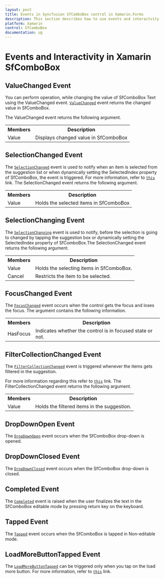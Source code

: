 ```yaml
---
layout: post
title: Events in Syncfusion SfComboBox control in Xamarin.Forms
description: This section describes how to use events and interactvity in SfComboBox control (Xamarin.Forms)
platform: Xamarin
control: SfComboBox
documentation: ug
---
```


# Events and Interactivity in Xamarin SfComboBox

## ValueChanged Event

You can perform operation, while changing the value of SfComboBox Text using the ValueChanged event. [`ValueChanged`](https://help.syncfusion.com/cr/xamarin/Syncfusion.XForms.ComboBox.SfComboBox.ValueChangedEventHandler.html) event returns the changed value in SfComboBox.

The ValueChanged event returns the following argument.

<table>
<tr>
<th>Members</th>
<th>Description</th>
</tr>
<tr>
<td>Value</td>
<td>Displays changed value in SfComboBox</td>
</tr>
</table>

## SelectionChanged Event

The [`SelectionChanged`](https://help.syncfusion.com/cr/xamarin/Syncfusion.XForms.ComboBox.SfComboBox.SelectionChangedEventHandler.html) event is used to notify when an item is selected from the suggestion list or when dynamically setting the SelectedIndex property of SfComboBox, the event is triggered. For more information, refer to [`this`](https://help.syncfusion.com/xamarin/combobox/retrieving-selected-values) link. The SelectionChanged event returns the following argument.

<table>
<tr>
<th>Members</th>
<th>Description</th>
</tr>
<tr>
<td>Value</td>
<td>Holds the selected items in SfComboBox</td>
</tr>
</table>

## SelectionChanging Event

The [`SelectionChanging`](https://help.syncfusion.com/cr/xamarin/Syncfusion.XForms.ComboBox.SfComboBox.SelectionChangingEventHandler.html) event is used to notify, before the selection is going to changed by tapping the suggestion box or dynamically setting the SelectedIndex property of SfComboBox.The SelectionChanged event returns the following argument.

<table>
<tr>
<th>Members</th>
<th>Description</th>
</tr>
<tr>
<td>Value</td>
<td>Holds the selecting items in SfComboBox.</td>
</tr>
<tr>
<td>Cancel</td>
<td>Restricts the item to be selected.</td>
</tr>
</table>

## FocusChanged Event

The [`FocusChanged`](https://help.syncfusion.com/cr/xamarin/Syncfusion.XForms.ComboBox.SfComboBox.FocusEventHandler.html) event occurs when the control gets the focus and loses the focus. The argument contains the following information.

<table>
<tr>
<th>Members</th>
<th>Description</th>
</tr>
<tr>
<td>HasFocus</td>
<td>Indicates whether the control is in focused state or not.</td>
</tr>
</table>

## FilterCollectionChanged Event

The [`FilterCollectionChanged`](https://help.syncfusion.com/cr/xamarin/Syncfusion.XForms.ComboBox.SfComboBox.FilterCollectionChangedEventHandler.html) event is triggered whenever the items gets filtered in the suggestion.

For more information regarding this refer to [`this`](https://help.syncfusion.com/xamarin/combobox/dealing-with-suggestion-box) link. The FilterCollectionChanged event returns the following argument.

<table>
<tr>
<th>Members</th>
<th>Description</th>
</tr>
<tr>
<td>Value</td>
<td>Holds the filtered items in the suggestion.</td>
</tr>
</table>

## DropDownOpen Event

The [`DropDownOpen`](https://help.syncfusion.com/cr/xamarin/Syncfusion.XForms.ComboBox.SfComboBox.DropDownOpenEventHandler.html) event occurs when the SfComboBox drop-down is opened.

## DropDownClosed Event

The [`DropDownClosed`](https://help.syncfusion.com/cr/xamarin/Syncfusion.XForms.ComboBox.SfComboBox.DropDownClosedEventHandler.html) event occurs when the SfComboBox drop-down is closed.

## Completed Event

The [`Completed`](https://help.syncfusion.com/cr/xamarin/Syncfusion.XForms.ComboBox.SfComboBox.CompletedEventHandler.html) event is raised when the user finalizes the text in the SfComboBox editable mode by pressing return key on the keyboard.

## Tapped Event

The [`Tapped`](https://help.syncfusion.com/cr/xamarin/Syncfusion.XForms.ComboBox.SfComboBox.html#Syncfusion_XForms_ComboBox_SfComboBox_Tapped) event occurs when the SfComboBox is tapped in Non-editable mode.

## LoadMoreButtonTapped Event

The [`LoadMoreButtonTapped`](https://help.syncfusion.com/cr/xamarin/Syncfusion.XForms.ComboBox.SfComboBox.html#Syncfusion_XForms_ComboBox_SfComboBox_LoadMoreButtonTapped) can be triggered only when you tap on the load more button. For more information, refer to [`this`](https://help.syncfusion.com/xamarin/combobox/maximum-display-item-with-expander#load-more-button-tapped-event) link.